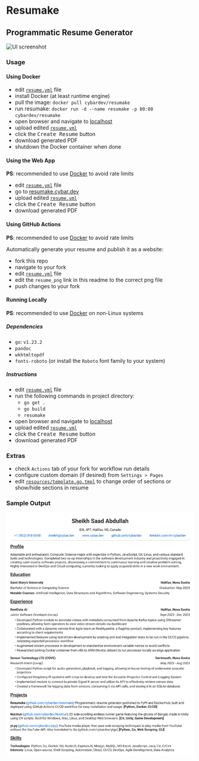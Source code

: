 # Resumake

## Programmatic Resume Generator

![UI screenshot][ui_img]

### Usage

#### Using Docker

- edit [`resume.yml`](./resume.yml) file
- install Docker (at least runtime engine)
- pull the image: `docker pull cybardev/resumake`
- run resumake: `docker run -d --name resumake -p 80:80 cybardev/resumake`
- open browser and navigate to [localhost](http://localhost:80)
- upload edited [`resume.yml`](./resume.yml)
- click the <kbd>Create Resume</kbd> button
- download generated PDF
- shutdown the Docker container when done

#### Using the Web App

**PS**: recommended to use [Docker](#using-docker) to avoid rate limits

- edit [`resume.yml`](./resume.yml) file
- go to [resumake.cybar.dev](https://resumake.cybar.dev)
- upload edited [`resume.yml`](./resume.yml)
- click the <kbd>Create Resume</kbd> button
- download generated PDF

#### Using GitHub Actions

**PS**: recommended to use [Docker](#using-docker) to avoid rate limits

Automatically generate your resume and publish it as a website:

- fork this repo
- navigate to your fork
- edit [`resume.yml`](./resume.yml) file
- edit the `resume_png` link in this readme to the correct png file
- push changes to your fork

#### Running Locally

**PS**: recommended to use [Docker](#using-docker) on non-Linux systems

##### Dependencies

- `go`: `v1.23.2`
- `pandoc`
- `wkhtmltopdf`
- `fonts-roboto` (or install the `Roboto` font family to your system)

##### Instructions

- edit [`resume.yml`](./resume.yml) file
- run the following commands in project directory:
  - `go get .`
  - `go build`
  - `resumake`
- open browser and navigate to [localhost](http://localhost:80)
- upload edited [`resume.yml`](./resume.yml)
- click the <kbd>Create Resume</kbd> button
- download generated PDF

### Extras

- check `Actions` tab of your fork for workflow run details
- configure custom domain (if desired) from `Settings > Pages`
- edit [`resources/template.go.tmpl`][template] to change order of sections or show/hide sections in resume

### Sample Output

![resume][resume_png]

<!-- links -->

[template]: ./resources/template.go.tmpl "Resume Template"
[resume_png]: https://raw.githubusercontent.com/cybardev/resumake/main/static/assets/Resume_Sheikh_Saad_Abdullah.png "Resume - Sheikh Saad Abdullah"
[ui_img]: https://github.com/user-attachments/assets/caa4e42d-9fb4-415b-9377-02c829d13621 "UI screenshot of deployed container"
